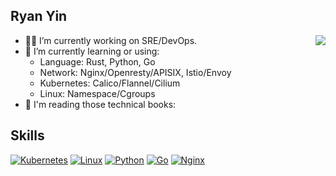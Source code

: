 ## Ryan Yin

<a href="https://github.com/anuraghazra/github-readme-stats">
  <img align="right" src="https://github-readme-stats.vercel.app/api?username=ryan4yin&show_icons=true&hide_border=false&icon_color=ffb90f&title_color=586069&count_private=true&include_all_commits=true" />
</a>

- 👨‍💻 I’m currently working on SRE/DevOps.
- 🌱 I’m currently learning or using:
  - Language: Rust, Python, Go
  - Network: Nginx/Openresty/APISIX, Istio/Envoy
  - Kubernetes: Calico/Flannel/Cilium
  - Linux: Namespace/Cgroups
- 📖 I'm reading those technical books:

## Skills 

[![Kubernetes](https://img.shields.io/badge/kubernetes-%23326ce5.svg?style=for-the-badge&logo=kubernetes&logoColor=white)](https://github.com/kubernetes/kubernetes)
[![Linux](https://img.shields.io/badge/Linux-FCC624?style=for-the-badge&logo=linux&logoColor=black)](https://github.com/torvalds/linux)
[![Python](https://img.shields.io/badge/python-%2314354C.svg?style=for-the-badge&logo=python&logoColor=white)](https://github.com/python/cpython)
[![Go](https://img.shields.io/badge/go-%2300ADD8.svg?style=for-the-badge&logo=go&logoColor=white)](https://github.com/golang/go)
[![Nginx](https://img.shields.io/badge/nginx-%23009639.svg?style=for-the-badge&logo=nginx&logoColor=white)](https://github.com/nginx/nginx)
